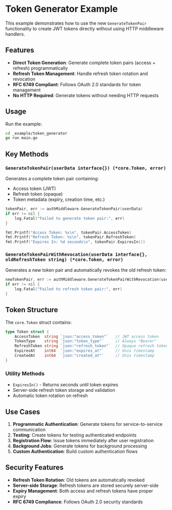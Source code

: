 # Token Generator Example

This example demonstrates how to use the new `GenerateTokenPair` functionality to create JWT tokens directly without using HTTP middleware handlers.

## Features

- **Direct Token Generation**: Generate complete token pairs (access + refresh) programmatically
- **Refresh Token Management**: Handle refresh token rotation and revocation
- **RFC 6749 Compliant**: Follows OAuth 2.0 standards for token management
- **No HTTP Required**: Generate tokens without needing HTTP requests

## Usage

Run the example:

```bash
cd _example/token_generator
go run main.go
```

## Key Methods

### `GenerateTokenPair(userData interface{}) (*core.Token, error)`

Generates a complete token pair containing:

- Access token (JWT)
- Refresh token (opaque)
- Token metadata (expiry, creation time, etc.)

```go
tokenPair, err := authMiddleware.GenerateTokenPair(userData)
if err != nil {
    log.Fatal("Failed to generate token pair:", err)
}

fmt.Printf("Access Token: %s\n", tokenPair.AccessToken)
fmt.Printf("Refresh Token: %s\n", tokenPair.RefreshToken)
fmt.Printf("Expires In: %d seconds\n", tokenPair.ExpiresIn())
```

### `GenerateTokenPairWithRevocation(userData interface{}, oldRefreshToken string) (*core.Token, error)`

Generates a new token pair and automatically revokes the old refresh token:

```go
newTokenPair, err := authMiddleware.GenerateTokenPairWithRevocation(userData, oldRefreshToken)
if err != nil {
    log.Fatal("Failed to refresh token pair:", err)
}
```

## Token Structure

The `core.Token` struct contains:

```go
type Token struct {
    AccessToken  string `json:"access_token"`   // JWT access token
    TokenType    string `json:"token_type"`     // Always "Bearer"
    RefreshToken string `json:"refresh_token"`  // Opaque refresh token
    ExpiresAt    int64  `json:"expires_at"`     // Unix timestamp
    CreatedAt    int64  `json:"created_at"`     // Unix timestamp
}
```

### Utility Methods

- `ExpiresIn()` - Returns seconds until token expires
- Server-side refresh token storage and validation
- Automatic token rotation on refresh

## Use Cases

1. **Programmatic Authentication**: Generate tokens for service-to-service communication
2. **Testing**: Create tokens for testing authenticated endpoints
3. **Registration Flow**: Issue tokens immediately after user registration
4. **Background Jobs**: Generate tokens for background processing
5. **Custom Authentication**: Build custom authentication flows

## Security Features

- **Refresh Token Rotation**: Old tokens are automatically revoked
- **Server-side Storage**: Refresh tokens are stored securely server-side
- **Expiry Management**: Both access and refresh tokens have proper expiry
- **RFC 6749 Compliance**: Follows OAuth 2.0 security standards
